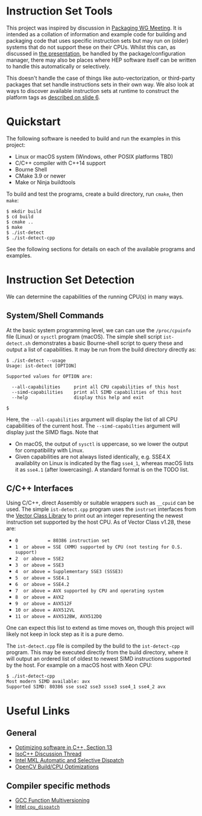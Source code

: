 # Instruction Set Tools

This project was inspired by discussion in [Packaging WG Meeting](https://indico.cern.ch/event/719557/).
It is intended as a collation of information and example code for
building and packaging code that uses specific instruction sets but
may run on (older) systems that do not support these on their CPUs.
Whilst this can, as discussed in [the presentation](https://indico.cern.ch/event/719557/contributions/2965980/attachments/1642767/2624258/HSF-Packaging-20180502.pdf), be handled by the package/configuration manager,
there may also be places where HEP software itself can be written
to handle this automatically or selectively.

This doesn't handle the case of things like auto-vectorization, or
third-party packages that set handle instructions sets in their
own way. We also look at ways to discover available instruction sets
at runtime to construct the platform tags as [described on slide 6](https://indico.cern.ch/event/719557/contributions/2965980/attachments/1642767/2624258/HSF-Packaging-20180502.pdf).

# Quickstart
The following software is needed to build and run the examples
in this project:

- Linux or macOS system (Windows, other POSIX platforms TBD)
- C/C++ compiler with C++14 support
- Bourne Shell
- CMake 3.9 or newer
- Make or Ninja buildtools

To build and test the programs, create a build directory,
run `cmake`, then `make`:

```
$ mkdir build
$ cd build
$ cmake ..
$ make
$ ./ist-detect
$ ./ist-detect-cpp
```

See the following sections for details on each of the available
programs and examples.

# Instruction Set Detection
We can determine the capabilities of the running CPU(s) in many ways.

## System/Shell Commands
At the basic system programming level, we can can use the `/proc/cpuinfo`
file (Linux) or `sysctl` program (macOS). The simple shell script
`ist-detect.sh` demonstrates a basic Bourne-shell script to query these and
output a list of capabilities. It may be run from the build directory directly as:

```console
$ ./ist-detect --usage
Usage: ist-detect [OPTION]

Supported values for OPTION are:

  --all-capabilities     print all CPU capabilities of this host
  --simd-capabilities    print all SIMD capabilities of this host
  --help                 display this help and exit

$
```

Here, the `--all-capabilities` argument will display the list of all CPU
capabilities of the current host. The `--simd-capabilties` argument will display
just the SIMD flags. Note that

- On macOS, the output of `sysctl` is uppercase, so we lower the output for
  compatibility with Linux.
- Given capabilities are not always listed identically, e.g. SSE4.X availablity
  on Linux is indicated by the flag `sse4_1`, whereas macOS lists it as `sse4.1`
  (after lowercasing). A standard format is on the TODO list.


## C/C++ Interfaces
Using C/C++, direct Assembly or suitable wrappers such as `__cpuid` can
be used. The simple `ist-detect.cpp` program uses the `instrset` interfaces
from the [Vector Class Library](http://www.agner.org/optimize/vectorclass.pdf)
to print out an integer representing the newest instruction set supported by
the host CPU. As of Vector Class v1.28, these are:

- `0           = 80386 instruction set`
- `1  or above = SSE (XMM) supported by CPU (not testing for O.S. support)`
- `2  or above = SSE2`
- `3  or above = SSE3`
- `4  or above = Supplementary SSE3 (SSSE3)`
- `5  or above = SSE4.1`
- `6  or above = SSE4.2`
- `7  or above = AVX supported by CPU and operating system`
- `8  or above = AVX2`
- `9  or above = AVX512F`
- `10 or above = AVX512VL`
- `11 or above = AVX512BW, AVX512DQ`

One can expect this list to extend as time moves on, though this project will
likely not keep in lock step as it is a pure demo.

The `ist-detect.cpp` file is compiled by the build to the `ist-detect-cpp` program.
This may be executed directly from the build directory, where it will
output an ordered list of oldest to newest SIMD instructions supported by the
host. For example on a macOS host with Xeon CPU:

```
$ ./ist-detect-cpp
Most modern SIMD available: avx
Supported SIMD: 80386 sse sse2 sse3 ssse3 sse4_1 sse4_2 avx
```

# Useful Links
## General
- [Optimizing software in C++, Section 13](http://www.agner.org/optimize/optimizing_cpp.pdf)
- [IsoC++ Discussion Thread](https://groups.google.com/a/isocpp.org/forum/#!msg/std-proposals/SwDyE6KH87Y/jmj8bbKucIwJ)
- [Intel MKL Automatic and Selective Dispatch](https://software.intel.com/en-us/mkl-linux-developer-guide-instruction-set-specific-dispatching-on-intel-architectures)
- [OpenCV Build/CPU Optimizations](https://github.com/opencv/opencv/wiki/CPU-optimizations-build-options)


## Compiler specific methods

- [GCC Function Multiversioning](https://gcc.gnu.org/onlinedocs/gcc/Function-Multiversioning.html)
- [Intel `cpu_dispatch`](https://software.intel.com/en-us/articles/how-to-manually-target-2nd-generation-intel-core-processors-with-support-for-intel-avx)

